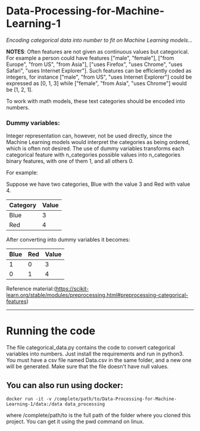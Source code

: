 # Data-Processing-for-Machine-Learning-1

*Encoding categorical data into number to fit on Machine Learning models...*

**NOTES**:
Often features are not given as continuous values but categorical. For example a person could have features ["male", "female"], ["from Europe", "from US", "from Asia"], ["uses Firefox", "uses Chrome", "uses Safari", "uses Internet Explorer"]. Such features can be efficiently coded as integers, for instance ["male", "from US", "uses Internet Explorer"] could be expressed as [0, 1, 3] while ["female", "from Asia", "uses Chrome"] would be [1, 2, 1].

To work with math models, these text categories should be encoded into numbers.

### Dummy variables:
Integer representation can, however, not be used directly, since the Machine Learning models would interpret the categories as being ordered, which is often not desired.
The use of dummy variables transforms each categorical feature with n_categories possible values into n_categories binary features, with one of them 1, and all others 0.

For example:

Suppose we have two categories, Blue with the value 3 and Red with value 4.

Category|Value
--------|------
Blue  |    3
Red    |   4

After converting into dummy variables it becomes:

Blue |Red |Value
-----|----|----
1    |0   |  3
0    | 1  |4

Reference material:(https://scikit-learn.org/stable/modules/preprocessing.html#preprocessing-categorical-features)

-------------
# Running the code
The file categorical_data.py contains the code to convert categorical variables into numbers.
Just install the requirements and run in python3.
You must have a csv file named Data.csv in the same folder, and a new one will be generated.
Make sure that the file doesn't have null values.

## You can also run using docker:

```docker run -it -v /complete/path/to/Data-Processing-for-Machine-Learning-1/data:/data data_processing```

where /complete/path/to is the full path of the folder where you cloned this project. You can get it using the pwd command on linux.
